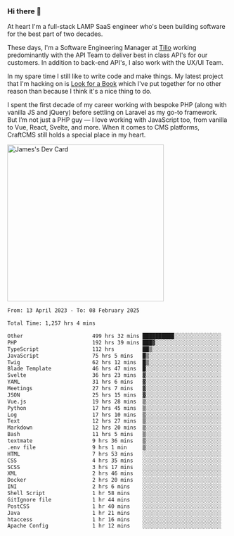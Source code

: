 ### Hi there 👋

<!--
**JamesNock/JamesNock** is a ✨ _special_ ✨ repository because its `README.md` (this file) appears on your GitHub profile.

Here are some ideas to get you started:

- 🔭 I’m currently working on ...
- 🌱 I’m currently learning ...
- 👯 I’m looking to collaborate on ...
- 🤔 I’m looking for help with ...
- 💬 Ask me about ...
- 📫 How to reach me: ...
- 😄 Pronouns: ...
- ⚡ Fun fact: ...
-->
At heart I'm a full-stack LAMP SaaS engineer who's been building software for the best part of two decades.

These days, I'm a Software Engineering Manager at [Tillo](https://www.tillo.io/) working predominantly with the API Team to deliver best in class API's for our customers. In addition to back-end API's, I also work with the UX/UI Team.

In my spare time I still like to write code and make things. My latest project that I'm hacking on is [Look for a Book](https://www.lookforabook.co.uk/) which I've put together for no other reason than because I think it's a nice thing to do.

I spent the first decade of my career working with bespoke PHP (along with vanilla JS and jQuery) before settling on Laravel as my go-to framework. But I’m not just a PHP guy — I love working with JavaScript too, from vanilla to Vue, React, Svelte, and more. When it comes to CMS platforms, CraftCMS still holds a special place in my heart.

<a href="https://app.daily.dev/h2onock"><img src="https://api.daily.dev/devcards/v2/XQraFlxE3JPWOlcSuOB2K.png?type=default&r=18u" width="356" alt="James's Dev Card"/></a>

<!--START_SECTION:waka-->

```txt
From: 13 April 2023 - To: 08 February 2025

Total Time: 1,257 hrs 4 mins

Other                      499 hrs 32 mins ██████████░░░░░░░░░░░░░░░   39.74 %
PHP                        192 hrs 39 mins ███▓░░░░░░░░░░░░░░░░░░░░░   15.33 %
TypeScript                 112 hrs         ██▒░░░░░░░░░░░░░░░░░░░░░░   08.91 %
JavaScript                 75 hrs 5 mins   █▒░░░░░░░░░░░░░░░░░░░░░░░   05.97 %
Twig                       62 hrs 12 mins  █▒░░░░░░░░░░░░░░░░░░░░░░░   04.95 %
Blade Template             46 hrs 47 mins  █░░░░░░░░░░░░░░░░░░░░░░░░   03.72 %
Svelte                     36 hrs 23 mins  ▓░░░░░░░░░░░░░░░░░░░░░░░░   02.90 %
YAML                       31 hrs 6 mins   ▓░░░░░░░░░░░░░░░░░░░░░░░░   02.48 %
Meetings                   27 hrs 7 mins   ▓░░░░░░░░░░░░░░░░░░░░░░░░   02.16 %
JSON                       25 hrs 15 mins  ▓░░░░░░░░░░░░░░░░░░░░░░░░   02.01 %
Vue.js                     19 hrs 28 mins  ▒░░░░░░░░░░░░░░░░░░░░░░░░   01.55 %
Python                     17 hrs 45 mins  ▒░░░░░░░░░░░░░░░░░░░░░░░░   01.41 %
Log                        17 hrs 10 mins  ▒░░░░░░░░░░░░░░░░░░░░░░░░   01.37 %
Text                       12 hrs 27 mins  ▒░░░░░░░░░░░░░░░░░░░░░░░░   00.99 %
Markdown                   12 hrs 20 mins  ▒░░░░░░░░░░░░░░░░░░░░░░░░   00.98 %
Bash                       11 hrs 5 mins   ▒░░░░░░░░░░░░░░░░░░░░░░░░   00.88 %
textmate                   9 hrs 36 mins   ▒░░░░░░░░░░░░░░░░░░░░░░░░   00.76 %
.env file                  9 hrs 1 min     ▒░░░░░░░░░░░░░░░░░░░░░░░░   00.72 %
HTML                       7 hrs 53 mins   ░░░░░░░░░░░░░░░░░░░░░░░░░   00.63 %
CSS                        4 hrs 35 mins   ░░░░░░░░░░░░░░░░░░░░░░░░░   00.37 %
SCSS                       3 hrs 17 mins   ░░░░░░░░░░░░░░░░░░░░░░░░░   00.26 %
XML                        2 hrs 46 mins   ░░░░░░░░░░░░░░░░░░░░░░░░░   00.22 %
Docker                     2 hrs 20 mins   ░░░░░░░░░░░░░░░░░░░░░░░░░   00.19 %
INI                        2 hrs 6 mins    ░░░░░░░░░░░░░░░░░░░░░░░░░   00.17 %
Shell Script               1 hr 58 mins    ░░░░░░░░░░░░░░░░░░░░░░░░░   00.16 %
GitIgnore file             1 hr 44 mins    ░░░░░░░░░░░░░░░░░░░░░░░░░   00.14 %
PostCSS                    1 hr 40 mins    ░░░░░░░░░░░░░░░░░░░░░░░░░   00.13 %
Java                       1 hr 21 mins    ░░░░░░░░░░░░░░░░░░░░░░░░░   00.11 %
htaccess                   1 hr 16 mins    ░░░░░░░░░░░░░░░░░░░░░░░░░   00.10 %
Apache Config              1 hr 12 mins    ░░░░░░░░░░░░░░░░░░░░░░░░░   00.10 %
```

<!--END_SECTION:waka-->
